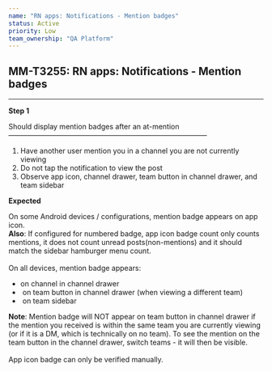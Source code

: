 ```yaml
---
name: "RN apps: Notifications - Mention badges"
status: Active
priority: Low
team_ownership: "QA Platform"
---
```


## MM-T3255: RN apps: Notifications - Mention badges

---

**Step 1**

Should display mention badges after an at-mention\
————————————————————————————

1. Have another user mention you in a channel you are not currently viewing
2. Do not tap the notification to view the post
3. Observe app icon, channel drawer, team button in channel drawer, and team sidebar

**Expected**

On some Android devices / configurations, mention badge appears on app icon.\
**Also**: If configured for numbered badge, app icon badge count only counts mentions, it does not count unread posts(non-mentions) and it should match the sidebar hamburger menu count.\
\
On all devices, mention badge appears:

- on channel in channel drawer
-  on team button in channel drawer (when viewing a different team)
-  on team sidebar

**Note**: Mention badge will NOT appear on team button in channel drawer if the mention you received is within the same team you are currently viewing (or if it is a DM, which is technically on no team). To see the mention on the team button in the channel drawer, switch teams - it will then be visible.\
\
App icon badge can only be verified manually.
